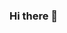 ### Hi there 👋

<!--
**jefersonlpsilva/jefersonlpsilva** is a ✨ _special_ ✨ repository because its `README.md` (this file) appears on your GitHub profile.

Here are some ideas to get you started:

- 🔭 I’m currently working on ...
- 🌱 I’m currently learning ...
- 👯 I’m looking to collaborate on ...
- 🤔 I’m looking for help with ...
- 💬 Ask me about ...
- 📫 How to reach me:  [Linkedin](https://www.linkedin.com/in/jefersonluispassossilva/) https://www.linkedin.com/in/jefersonluispassossilva/
- 😄 Pronouns: ...
- ⚡ Fun fact: ...
-->
